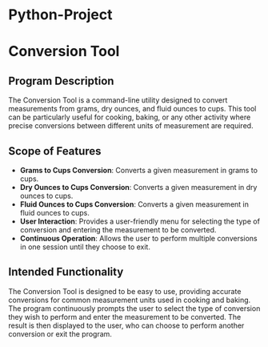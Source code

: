 # Python-Project
# Conversion Tool

## Program Description

The Conversion Tool is a command-line utility designed to convert measurements from grams, dry ounces, and fluid ounces to cups. This tool can be particularly useful for cooking, baking, or any other activity where precise conversions between different units of measurement are required.

## Scope of Features

- **Grams to Cups Conversion**: Converts a given measurement in grams to cups.
- **Dry Ounces to Cups Conversion**: Converts a given measurement in dry ounces to cups.
- **Fluid Ounces to Cups Conversion**: Converts a given measurement in fluid ounces to cups.
- **User Interaction**: Provides a user-friendly menu for selecting the type of conversion and entering the measurement to be converted.
- **Continuous Operation**: Allows the user to perform multiple conversions in one session until they choose to exit.

## Intended Functionality

The Conversion Tool is designed to be easy to use, providing accurate conversions for common measurement units used in cooking and baking. The program continuously prompts the user to select the type of conversion they wish to perform and enter the measurement to be converted. The result is then displayed to the user, who can choose to perform another conversion or exit the program.

